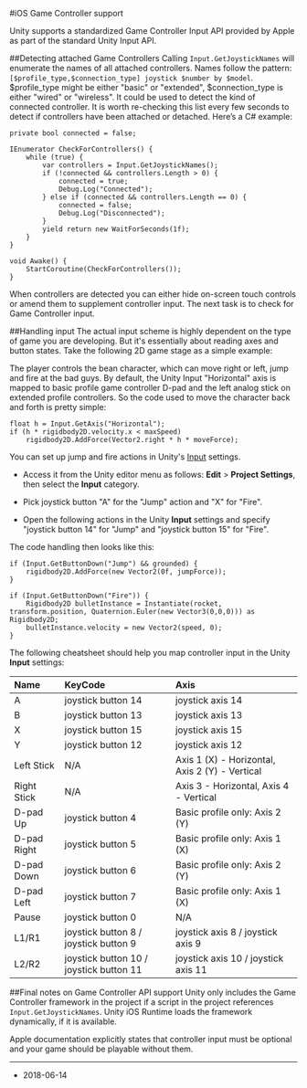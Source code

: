 #iOS Game Controller support

Unity supports a standardized Game Controller Input API provided by Apple as part of the standard Unity Input API.

##Detecting attached Game Controllers
Calling `Input.GetJoystickNames` will enumerate the names of all attached controllers. Names follow the pattern: `[$profile_type,$connection_type] joystick $number by $model`. $profile_type might be either "basic" or "extended", $connection_type is either "wired" or "wireless". It could be used to detect the kind of connected controller. It is worth re-checking this list every few seconds to detect if controllers have been attached or detached. Here’s a C# example:

````
private bool connected = false;

IEnumerator CheckForControllers() {
	while (true) {
		var controllers = Input.GetJoystickNames();
		if (!connected && controllers.Length > 0) {
			connected = true;
			Debug.Log("Connected");
		} else if (connected && controllers.Length == 0) {
			connected = false;
			Debug.Log("Disconnected");
		}
		yield return new WaitForSeconds(1f);
	}
}

void Awake() {
	StartCoroutine(CheckForControllers());
}
````

When controllers are detected you can either hide on-screen touch controls or amend them to supplement controller input. The next task is to check for Game Controller input.

##Handling input
The actual input scheme is highly dependent on the type of game you are developing. But it's essentially about reading axes and button states. Take the following 2D game stage as a simple example:


The player controls the bean character, which can move right or left, jump and fire at the bad guys. By default, the Unity Input "Horizontal" axis is mapped to basic profile game controller D-pad and the left analog stick on extended profile controllers. So the code used to move the character back and forth is pretty simple:

````
float h = Input.GetAxis("Horizontal");
if (h * rigidbody2D.velocity.x < maxSpeed)
	rigidbody2D.AddForce(Vector2.right * h * moveForce);
````

You can set up jump and fire actions in Unity's [Input](class-InputManager) settings. 

* Access it from the Unity editor menu as follows: __Edit__ > __Project Settings__, then select the __Input__ category. 

* Pick joystick button "A" for the "Jump" action and "X" for "Fire". 

* Open the following actions in the Unity **Input** settings and specify "joystick button 14" for "Jump" and "joystick button 15" for "Fire".


The code handling then looks like this:

````
if (Input.GetButtonDown("Jump") && grounded) {
	rigidbody2D.AddForce(new Vector2(0f, jumpForce));
}

if (Input.GetButtonDown("Fire")) {
	Rigidbody2D bulletInstance = Instantiate(rocket, transform.position, Quaternion.Euler(new Vector3(0,0,0))) as Rigidbody2D;
	bulletInstance.velocity = new Vector2(speed, 0);
}
````

The following cheatsheet should help you map controller input in the Unity **Input** settings:

|Name |KeyCode |Axis |
|:---|:---|:---|
|A |joystick button 14 |joystick axis 14 |
|B |joystick button 13 |joystick axis 13 |
|X |joystick button 15 |joystick axis 15 |
|Y |joystick button 12 |joystick axis 12 |
|Left Stick |N/A |Axis 1 (X) - Horizontal, Axis 2 (Y) - Vertical |
|Right Stick |N/A |Axis 3 - Horizontal, Axis 4 - Vertical |
|D-pad Up|joystick button 4 |Basic profile only: Axis 2 (Y) |
|D-pad Right |joystick button 5 |Basic profile only: Axis 1 (X) |
|D-pad Down |joystick button 6 |Basic profile only: Axis 2 (Y) |
|D-pad Left |joystick button 7|Basic profile only: Axis 1 (X) |
|Pause |joystick button 0 |N/A |
|L1/R1 |joystick button 8 / joystick button 9 |joystick axis 8 / joystick axis 9 |
|L2/R2 |joystick button 10 / joystick button 11 |joystick axis 10 / joystick axis 11 |

##Final notes on Game Controller API support
Unity only includes the Game Controller framework in the project if a script in the project references `Input.GetJoystickNames`. Unity iOS Runtime loads the framework dynamically, if it is available.

Apple documentation explicitly states that controller input must be optional and your game should be playable without them.

---
* <span class="page-edit">2018-06-14 <!-- include IncludeTextAmendPageSomeEdit --></span>
